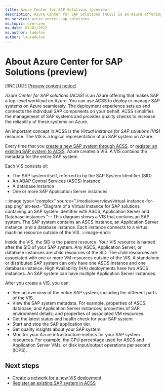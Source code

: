 ```yaml
---
title: Azure Center for SAP Solutions (preview)
description: Azure Center for SAP Solutions (ACSS) is an Azure offering that makes SAP a top-level workload on Azure. You can use ACSS to deploy or manage SAP systems on Azure seamlessly.
ms.service: azure-center-sap-solutions
ms.topic: overview
ms.date: 07/01/2022
ms.author: ladolan
author: lauradolan
---
```


# About Azure Center for SAP Solutions (preview)

[!INCLUDE [Preview content notice](./includes/preview.md)]

*Azure Center for SAP solutions (ACSS)* is an Azure offering that makes SAP a top-level workload on Azure. You can use ACSS to deploy or manage SAP systems on Azure seamlessly. The deployment experience sets up and connects the individual SAP components on your behalf. ACSS simplifies the management of SAP systems and provides quality checks to increase the reliability of these systems on Azure. 

An important concept in ACSS is the *Virtual Instance for SAP solutions (VIS)* resource. The VIS is a logical representation of an SAP system on Azure. 

Every time that you [create a new SAP system through ACSS](deploy-s4hana.md), or [register an existing SAP system to ACSS](register-existing-system.md), Azure creates a VIS. A VIS contains the metadata for the entire SAP system. 

Each VIS consists of:

- The SAP system itself, referred to by the SAP System Identifier (SID)
- An ABAP Central Services (ASCS) instance
- A database instance
- One or more SAP Application Server instances

:::image type="complex" source="./media/overview/virtual-instance-for-sap.png" alt-text="Diagram of a Virtual Instance for SAP solutions containing an SAP system identifier with ASCS, Application Server and Database instances.":::
   This diagram shows a VIS that contains an SAP system. The SAP system contains an ASCS instance, an Application Server instance, and a database instance. Each instance connects to a virtual machine resource outside of the VIS. 
:::image-end:::

Inside the VIS, the SID is the parent resource. Your VIS resource is named after the SID of your SAP system. Any ASCS, Application Server, or database instances are child resources of the SID. The child resources are associated with one or more VM resources outside of the VIS. A standalone or distributed SAP system can only have one ASCS instance and one database instance. High Availability (HA) deployments have two ASCS instances. An SAP system can have multiple Application Server instances.

After you create a VIS, you can:

- See an overview of the entire SAP system, including the different parts of the VIS.
- View the SAP system metadata. For example, properties of ASCS, database, and Application Server instances; properties of SAP environment details; and properties of associated VM resources.
- Get the latest status and health check for your SAP system.
- Start and stop the SAP application tier.
- Get quality insights about your SAP system.
- Monitor your Azure infrastructure metrics for your SAP system resources. For example, the CPU percentage used for ASCS and Application Server VMs, or disk input/output operations per second (IOPS).

## Next steps

- [Create a network for a new VIS deployment](create-network.md)
- [Register an existing SAP system in ACSS](register-existing-system.md)

